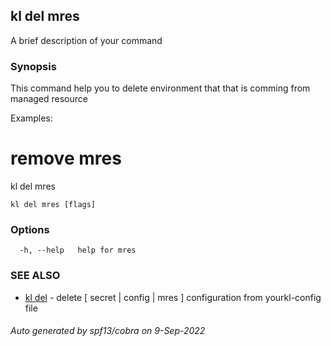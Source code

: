 ## kl del mres

A brief description of your command

### Synopsis

This command help you to delete environment that that is comming from managed resource

Examples:
  # remove mres
  kl del mres


```
kl del mres [flags]
```

### Options

```
  -h, --help   help for mres
```

### SEE ALSO

* [kl del](kl_del.md)	 - delete [ secret | config | mres ] configuration from yourkl-config file

###### Auto generated by spf13/cobra on 9-Sep-2022
